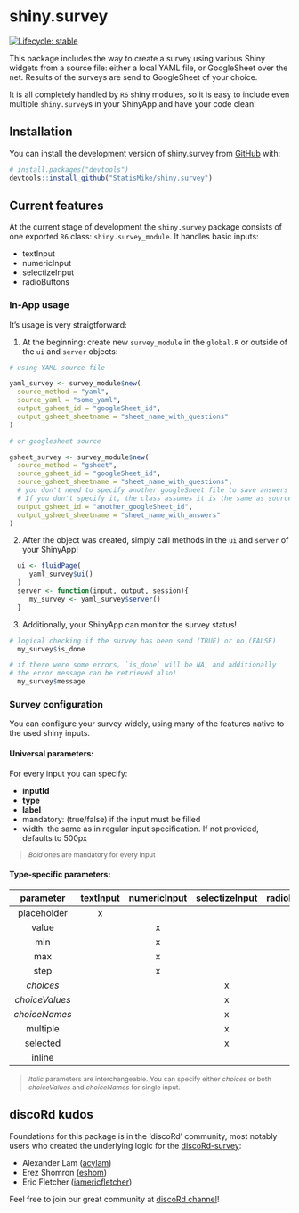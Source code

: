 
<!-- README.md is generated from README.Rmd. Please edit that file -->

# shiny.survey

<!-- badges: start -->

[![Lifecycle:
stable](https://img.shields.io/badge/lifecycle-stable-brightgreen.svg)](https://lifecycle.r-lib.org/articles/stages.html#stable)
<!-- badges: end -->

<style>
blockquote{
   font-size: 12px
    }
</style>

This package includes the way to create a survey using various Shiny
widgets from a source file: either a local YAML file, or GoogleSheet
over the net. Results of the surveys are send to GoogleSheet of your
choice.

It is all completely handled by `R6` shiny modules, so it is easy to
include even multiple `shiny.survey`s in your ShinyApp and have your
code clean!

## Installation

You can install the development version of shiny.survey from
[GitHub](https://github.com/) with:

``` r
# install.packages("devtools")
devtools::install_github("StatisMike/shiny.survey")
```

## Current features

At the current stage of development the `shiny.survey` package consists
of one exported `R6` class: `shiny.survey_module`. It handles basic
inputs:

-   textInput
-   numericInput
-   selectizeInput
-   radioButtons

### In-App usage

It’s usage is very straigtforward:

1.  At the beginning: create new `survey_module` in the `global.R` or
    outside of the `ui` and `server` objects:

``` r
# using YAML source file

yaml_survey <- survey_module$new(
  source_method = "yaml",
  source_yaml = "some_yaml",
  output_gsheet_id = "googleSheet_id",
  output_gsheet_sheetname = "sheet_name_with_questions"
)

# or googlesheet source

gsheet_survey <- survey_module$new(
  source_method = "gsheet",
  source_gsheet_id = "googleSheet_id",
  source_gsheet_sheetname = "sheet_name_with_questions",
  # you don't need to specify another googleSheet file to save answers
  # If you don't specify it, the class assumes it is the same as source one
  output_gsheet_id = "another_googleSheet_id",
  output_gsheet_sheetname = "sheet_name_with_answers"
)
```

2.  After the object was created, simply call methods in the `ui` and
    `server` of your ShinyApp!

``` r
  ui <- fluidPage(
     yaml_survey$ui()
  )
  server <- function(input, output, session){
     my_survey <- yaml_survey$server()
  }
```

3.  Additionally, your ShinyApp can monitor the survey status!

``` r
# logical checking if the survey has been send (TRUE) or no (FALSE)
  my_survey$is_done 

# if there were some errors, `is_done` will be NA, and additionally
# the error message can be retrieved also!
  my_survey$message
```

### Survey configuration

You can configure your survey widely, using many of the features native
to the used shiny inputs.

#### Universal parameters:

For every input you can specify:

-   **inputId**
-   **type**
-   **label**
-   mandatory: (true/false) if the input must be filled
-   width: the same as in regular input specification. If not provided,
    defaults to 500px

> *Bold* ones are mandatory for every input

#### Type-specific parameters:

|   parameter    | textInput | numericInput | selectizeInput | radioButtons |
|:--------------:|:---------:|:------------:|:--------------:|:------------:|
|  placeholder   |     x     |              |                |              |
|     value      |           |      x       |                |              |
|      min       |           |      x       |                |              |
|      max       |           |      x       |                |              |
|      step      |           |      x       |                |              |
|   *choices*    |           |              |       x        |      x       |
| *choiceValues* |           |              |       x        |      x       |
| *choiceNames*  |           |              |       x        |      x       |
|    multiple    |           |              |       x        |              |
|    selected    |           |              |       x        |      x       |
|     inline     |           |              |                |      x       |

> *Italic* parameters are interchangeable. You can specify either
> *choices* or both *choiceValues* and *choiceNames* for single input.

## discoRd kudos

Foundations for this package is in the ‘discoRd’ community, most notably
users who created the underlying logic for the
<a href="https://github.com/discoRd-org/discoRd-survey" target="_blank">discoRd-survey</a>:

-   Alexander Lam
    (<a href="https://github.com/acylam" target="_blank">acylam</a>)
-   Erez Shomron
    (<a href="https://github.com/eshom" target="_blank">eshom</a>)
-   Eric Fletcher
    (<a href="https://github.com/iamericfletcher" target="_blank">iamericfletcher</a>)

Feel free to join our great community at
<a href="https://discord.gg/FuTSvkSCVj" target="_blank">discoRd channel</a>!
